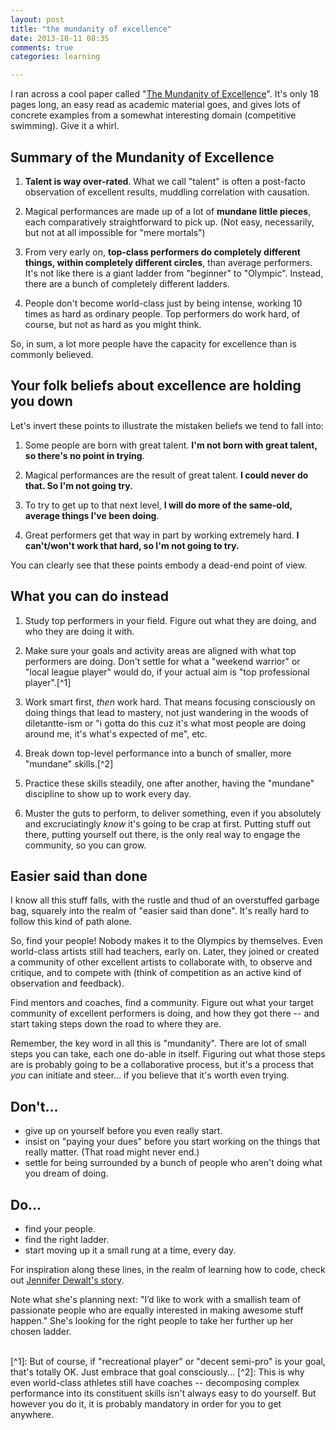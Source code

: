 ```yaml
---
layout: post
title: "the mundanity of excellence"
date: 2013-10-11 08:35
comments: true
categories: learning

---
```


I ran across a cool paper called "[The Mundanity of Excellence](http://manzoid.com/static/mundanity_of_excellence.pdf)". It's only 18 pages long, an easy read as academic material goes, and gives lots of concrete examples from a somewhat interesting domain (competitive swimming). Give it a whirl.

## Summary of the Mundanity of Excellence

1. **Talent is way over-rated**. What we call "talent" is often a post-facto observation of excellent results, muddling correlation with causation.

2. Magical performances are made up of a lot of **mundane little pieces**, each comparatively straightforward to pick up. (Not easy, necessarily, but not at all impossible for "mere mortals")

3. From very early on, **top-class performers do completely different things, within completely different circles**, than average performers. It's not like there is a giant ladder from "beginner" to "Olympic". Instead, there are a bunch of completely different ladders.

4. People don't become world-class just by being intense, working 10 times as hard as ordinary people. Top performers do work hard, of course, but not as hard as you might think.

So, in sum, a lot more people have the capacity for excellence than is commonly believed. 

## Your folk beliefs about excellence are holding you down

Let's invert these points to illustrate the mistaken beliefs we tend to fall into:

1. Some people are born with great talent. **I'm not born with great talent, so there's no point in trying**.

2. Magical performances are the result of great talent. **I could never do that. So I'm not going try.**

3. To try to get up to that next level, **I will do more of the same-old, average things I've been doing**.

4. Great performers get that way in part by working extremely hard. **I can't/won't work that hard, so I'm not going to try.**

You can clearly see that these points embody a dead-end point of view.

<!-- more -->

## What you can do instead

1. Study top performers in your field. Figure out what they are doing, and who they are doing it with.

2. Make sure your goals and activity areas are aligned with what top performers are doing. Don't settle for what a "weekend warrior" or "local league player" would do, if your actual aim is "top professional player".[^1]

3. Work smart first, *then* work hard. That means focusing consciously on doing things that lead to mastery, not just wandering in the woods of diletantte-ism or "i gotta do this cuz it's what most people are doing around me, it's what's expected of me", etc.

4. Break down top-level performance into a bunch of smaller, more "mundane" skills.[^2]

5. Practice these skills steadily, one after another, having the "mundane" discipline to show up to work every day.

6. Muster the guts to perform, to deliver something, even if you absolutely and excruciatingly *know* it's going to be crap at first. Putting stuff out there, putting yourself out there, is the only real way to engage the community, so you can grow.


## Easier said than done

I know all this stuff falls, with the rustle and thud of an overstuffed garbage bag, squarely into the realm of "easier said than done". It's really hard to follow this kind of path alone.

So, find your people! Nobody makes it to the Olympics by themselves. Even world-class artists still had teachers, early on. Later, they joined or created a community of other excellent artists to collaborate with, to observe and critique, and to compete with (think of competition as an active kind of observation and feedback).

Find mentors and coaches, find a community. Figure out what your target community of excellent performers is doing, and how they got there -- and start taking steps down the road to where they are.

Remember, the key word in all this is "mundanity". There are lot of small steps you can take, each one do-able in itself. Figuring out what those steps are is probably going to be a collaborative process, but it's a process that *you* can initiate and steer… if you believe that it's worth even trying.

## Don't...

* give up on yourself before you even really start.
* insist on "paying your dues" before you start working on the things that really matter. (That road might never end.)
* settle for being surrounded by a bunch of people who aren't doing what you dream of doing.

## Do...

* find your people.
* find the right ladder.
* start moving up it a small rung at a time, every day.

For inspiration along these lines, in the realm of learning how to code, check out [Jennifer Dewalt's story](http://blog.jenniferdewalt.com/post/62998082815/after-180-websites-im-ready-to-start-the-rest-of-my).

Note what she's planning next: "I’d like to work with a smallish team of passionate people who are equally interested in making awesome stuff happen." She's looking for the right people to take her further up her chosen ladder.


<br>
[^1]: But of course, if "recreational player" or "decent semi-pro" is your goal, that's totally OK. Just embrace that goal consciously...
[^2]: This is why even world-class athletes still have coaches -- decomposing complex performance into its constituent skills isn't always easy to do yourself. But however you do it, it is probably mandatory in order for you to get anywhere.

